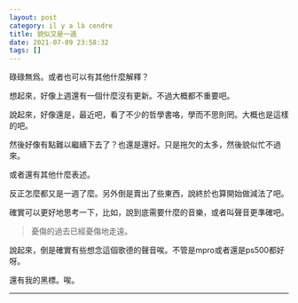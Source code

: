 ```yaml
---
layout: post
category: il y a là cendre
title: 貌似又是一週
date: 2021-07-09 23:58:32
tags: []
---
```


碌碌無爲。或者也可以有其他什麼解釋？

想起來，好像上週還有一個什麼沒有更新。不過大概都不重要吧。

說起來，好像還是，最近吧，看了不少的哲學書咯，學而不思則罔。大概也是這樣的吧。

然後好像有點難以繼續下去了？也還是還好。只是拖欠的太多，然後貌似忙不過來。

或者還有其他什麼表述。

反正怎麼都又是一週了麼。另外倒是賣出了些東西，說終於也算開始做減法了吧。

確實可以更好地思考一下，比如，說到底需要什麼的音樂，或者叫聲音更準確吧。

> 憂傷的過去已經憂傷地走遠。

說起來，倒是確實有些想念這個歌德的聲音唉。不管是mpro或者還是ps500都好呀。

還有我的黑標。唉。

------






